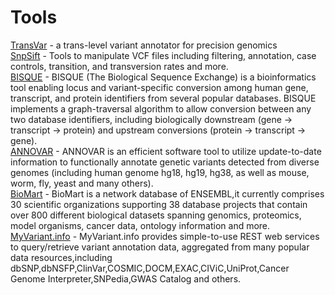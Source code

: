 # Tools
[TransVar](https://bioinformatics.mdanderson.org/transvar/) - a trans-level variant annotator for precision genomics  
[SnpSift](http://snpeff.sourceforge.net/SnpSift.html) - Tools to manipulate VCF files including filtering, annotation, case controls, transition, and transversion rates and more.   
[BISQUE](http://bisque.yulab.org/) - BISQUE (The Biological Sequence Exchange) is a bioinformatics tool enabling locus and variant-specific conversion among human gene, transcript, and protein identifiers from several popular databases. BISQUE implements a graph-traversal algorithm to allow conversion between any two database identifiers, including biologically downstream (gene -> transcript -> protein) and upstream conversions (protein -> transcript -> gene).   
[ANNOVAR](http://annovar.openbioinformatics.org/en/latest/) - ANNOVAR is an efficient software tool to utilize update-to-date information to functionally annotate genetic variants detected from diverse genomes (including human genome hg18, hg19, hg38, as well as mouse, worm, fly, yeast and many others).  
[BioMart](http://www.biomart.org/publications.html) - BioMart is a network database of ENSEMBL,it currently comprises 30 scientific organizations supporting 38 database projects that contain over 800 different biological datasets spanning genomics, proteomics, model organisms, cancer data, ontology information and more.  
[MyVariant.info](https://myvariant.info/) - MyVariant.info provides simple-to-use REST web services to query/retrieve variant annotation data, aggregated from many popular data resources,including dbSNP,dbNSFP,ClinVar,COSMIC,DOCM,EXAC,CIViC,UniProt,Cancer Genome Interpreter,SNPedia,GWAS Catalog and others.
